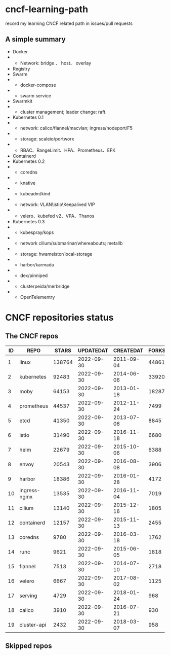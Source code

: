 # cncf-learning-path
record my learning CNCF related path in issues/pull requests

## A simple summary
- Docker
- - Network: bridge 、 host、 overlay
- Registry
- Swarm
- - docker-compose
- - swarm service
- Swarmkit
- - cluster management; leader change: raft.
- Kubernetes 0.1
- - network: calico/flannel/macvlan; ingress/nodeport/F5
- - storage: scaleio/portworx
- - RBAC、RangeLimit、HPA、Prometheus、EFK
- Containerd
- Kubernetes 0.2
- - coredns
- - knative
- - kubeadm/kind
- - network: VLAN\istio\Keepalived VIP
- - velero、kubefed v2、VPA、Thanos
- Kubernetes 0.3
- - kubespray/kops
- - network cilium/submarinar/whereabouts; metallb
- - storage: hwameistor/local-storage
- - harbor/karmada
- - dex/pinniped
- - clusterpeida/merbridge
- - OpenTelementry

# CNCF repositories status
<!--START_SECTION:github_repos-->
## The CNCF repos
| ID |     REPO      | STARS  | UPDATEDAT  | CREATEDAT  | FORKSCOUNT |
|----|---------------|--------|------------|------------|------------|
|  1 | linux         | 138764 | 2022-09-30 | 2011-09-04 |      44861 |
|  2 | kubernetes    |  92483 | 2022-09-30 | 2014-06-06 |      33920 |
|  3 | moby          |  64153 | 2022-09-30 | 2013-01-18 |      18287 |
|  4 | prometheus    |  44537 | 2022-09-30 | 2012-11-24 |       7499 |
|  5 | etcd          |  41350 | 2022-09-30 | 2013-07-06 |       8845 |
|  6 | istio         |  31490 | 2022-09-30 | 2016-11-18 |       6680 |
|  7 | helm          |  22679 | 2022-09-30 | 2015-10-06 |       6388 |
|  8 | envoy         |  20543 | 2022-09-30 | 2016-08-08 |       3906 |
|  9 | harbor        |  18386 | 2022-09-30 | 2016-01-28 |       4172 |
| 10 | ingress-nginx |  13535 | 2022-09-30 | 2016-11-04 |       7019 |
| 11 | cilium        |  13140 | 2022-09-30 | 2015-12-16 |       1805 |
| 12 | containerd    |  12157 | 2022-09-30 | 2015-11-13 |       2455 |
| 13 | coredns       |   9780 | 2022-09-30 | 2016-03-18 |       1762 |
| 14 | runc          |   9621 | 2022-09-30 | 2015-06-05 |       1818 |
| 15 | flannel       |   7513 | 2022-09-30 | 2014-07-10 |       2718 |
| 16 | velero        |   6667 | 2022-09-30 | 2017-08-02 |       1125 |
| 17 | serving       |   4729 | 2022-09-30 | 2018-01-24 |        968 |
| 18 | calico        |   3910 | 2022-09-30 | 2016-07-21 |        930 |
| 19 | cluster-api   |   2432 | 2022-09-30 | 2018-03-07 |        958 |



## Skipped repos
<!--END_SECTION:github_repos-->
